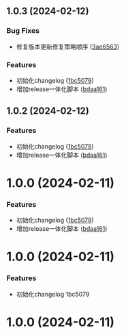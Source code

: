 ## 1.0.3 (2024-02-12)


### Bug Fixes

* 修复版本更新修复策略顺序 ([3ae6563](https://github.com/HardenSG/webpack_study/commit/3ae6563a64d1088f0059a337d64e4ddad91b0cd4))


### Features

* 初始化changelog ([1bc5079](https://github.com/HardenSG/webpack_study/commit/1bc50795910fe6bc99628e0eda1d4dac235475be))
* 增加release一体化脚本 ([bdaa161](https://github.com/HardenSG/webpack_study/commit/bdaa1619d8941c12111ba778a5b78dfdc270e498))



## 1.0.2 (2024-02-12)


### Features

* 初始化changelog ([1bc5079](https://github.com/HardenSG/webpack_study/commit/1bc50795910fe6bc99628e0eda1d4dac235475be))
* 增加release一体化脚本 ([bdaa161](https://github.com/HardenSG/webpack_study/commit/bdaa1619d8941c12111ba778a5b78dfdc270e498))



# 1.0.0 (2024-02-11)


### Features

* 初始化changelog ([1bc5079](https://github.com/HardenSG/webpack_study/commit/1bc50795910fe6bc99628e0eda1d4dac235475be))
* 增加release一体化脚本 ([bdaa161](https://github.com/HardenSG/webpack_study/commit/bdaa1619d8941c12111ba778a5b78dfdc270e498))



# 1.0.0 (2024-02-11)


### Features

* 初始化changelog 1bc5079



# 1.0.0 (2024-02-11)




